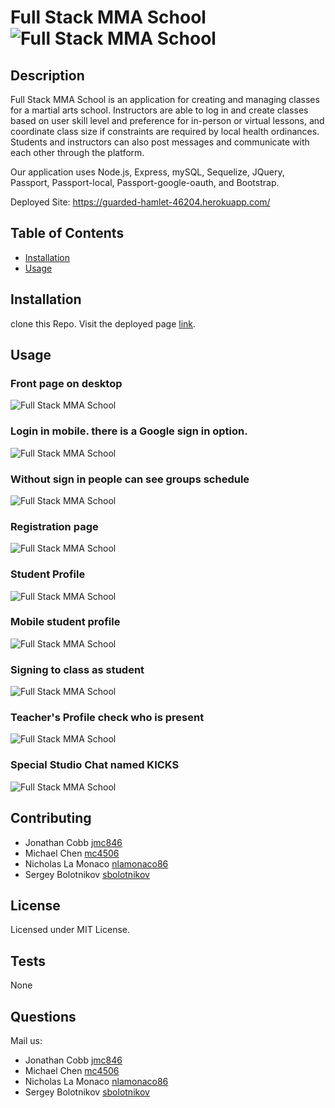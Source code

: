 # Full Stack MMA School  ![Full Stack MMA School](https://img.shields.io/github/license/mc4506/martial-art-school-management)

## Description

Full Stack MMA School is an application for creating and managing classes for a martial arts school. Instructors are able to log in and create classes based on user skill level and preference for in-person or virtual lessons, and coordinate class size if constraints are required by local health ordinances. Students and instructors can also post messages and communicate with each other through the platform.

Our application uses Node.js, Express, mySQL, Sequelize, JQuery, Passport, Passport-local, Passport-google-oauth, and Bootstrap.

Deployed Site:  https://guarded-hamlet-46204.herokuapp.com/

## Table of Contents

* [Installation](#installation)
* [Usage](#usage)

## Installation

clone this Repo. Visit the deployed page [link](https://guarded-hamlet-46204.herokuapp.com/).

## Usage

### Front page on desktop
![Full Stack MMA School](./public/imgs/examples/desktop-login.png)

### Login in mobile. there is a Google sign in option.
![Full Stack MMA School](./public/imgs/examples/login-mobile.png)

### Without sign in people can see groups schedule 
![Full Stack MMA School](./public/imgs/examples/no-signin-schedule.png)

### Registration page 
![Full Stack MMA School](./public/imgs/examples/registration.png)

### Student Profile
![Full Stack MMA School](./public/imgs/examples/student-profile.png)

### Mobile student profile
![Full Stack MMA School](./public/imgs/examples/profile-mobile.png)

### Signing to class as student
![Full Stack MMA School](./public/imgs/examples/signing-to-class.png)

### Teacher's Profile check who is present
![Full Stack MMA School](./public/imgs/examples/teacher-profile.png)

### Special Studio Chat named KICKS
![Full Stack MMA School](./public/imgs/examples/chat.png)

## Contributing 
 * Jonathan Cobb [jmc846](https://github.com/jmc846)
 * Michael Chen  [mc4506](https://github.com/mc4506)
 * Nicholas La Monaco [nlamonaco86](https://github.com/nlamonaco86)
 * Sergey Bolotnikov  [sbolotnikov](https://github.com/sbolotnikov) 
## License 
 Licensed under MIT License. 
## Tests 
 None

## Questions

Mail us: 
 * Jonathan Cobb [jmc846](mailto:jmc846@scarletmail.rutgers.gmail.com)
 * Michael Chen [mc4506](mailto:mike4506@gmail.com)
 * Nicholas La Monaco [nlamonaco86](mailto:nlamonaco86@gmail.com)
 * Sergey Bolotnikov [sbolotnikov](mailto:sbolotnikov@gmail.com)
